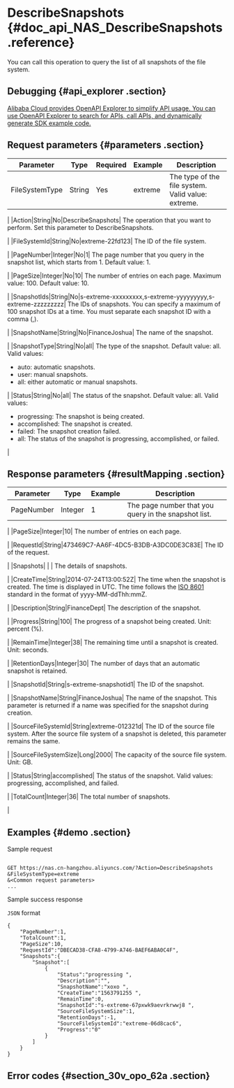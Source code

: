 # DescribeSnapshots {#doc_api_NAS_DescribeSnapshots .reference}

You can call this operation to query the list of all snapshots of the file system.

## Debugging {#api_explorer .section}

[Alibaba Cloud provides OpenAPI Explorer to simplify API usage. You can use OpenAPI Explorer to search for APIs, call APIs, and dynamically generate SDK example code.](https://api.aliyun.com/#product=NAS&api=DescribeSnapshots&type=RPC&version=2017-06-26)

## Request parameters {#parameters .section}

|Parameter|Type|Required|Example|Description|
|---------|----|--------|-------|-----------|
|FileSystemType|String|Yes|extreme| The type of the file system. Valid value: extreme.

 |
|Action|String|No|DescribeSnapshots| The operation that you want to perform. Set this parameter to DescribeSnapshots.

 |
|FileSystemId|String|No|extreme-22fd123| The ID of the file system.

 |
|PageNumber|Integer|No|1| The page number that you query in the snapshot list, which starts from 1. Default value: 1.

 |
|PageSize|Integer|No|10| The number of entries on each page. Maximum value: 100. Default value: 10.

 |
|SnapshotIds|String|No|s-extreme-xxxxxxxxx,s-extreme-yyyyyyyyy,s-extreme-zzzzzzzzz| The IDs of snapshots. You can specify a maximum of 100 snapshot IDs at a time. You must separate each snapshot ID with a comma \(,\).

 |
|SnapshotName|String|No|FinanceJoshua| The name of the snapshot.

 |
|SnapshotType|String|No|all| The type of the snapshot. Default value: all. Valid values:

 -   auto: automatic snapshots.
-   user: manual snapshots.
-   all: either automatic or manual snapshots.

 |
|Status|String|No|all| The status of the snapshot. Default value: all. Valid values:

 -   progressing: The snapshot is being created.
-   accomplished: The snapshot is created.
-   failed: The snapshot creation failed.
-   all: The status of the snapshot is progressing, accomplished, or failed.

 |

## Response parameters {#resultMapping .section}

|Parameter|Type|Example|Description|
|---------|----|-------|-----------|
|PageNumber|Integer|1| The page number that you query in the snapshot list.

 |
|PageSize|Integer|10| The number of entries on each page.

 |
|RequestId|String|473469C7-AA6F-4DC5-B3DB-A3DC0DE3C83E| The ID of the request.

 |
|Snapshots| | | The details of snapshots.

 |
|CreateTime|String|2014-07-24T13:00:52Z| The time when the snapshot is created. The time is displayed in UTC. The time follows the [ISO 8601](https://help.aliyun.com/document_detail/25696.html) standard in the format of yyyy-MM-ddThh:mmZ.

 |
|Description|String|FinanceDept| The description of the snapshot.

 |
|Progress|String|100| The progress of a snapshot being created. Unit: percent \(%\).

 |
|RemainTime|Integer|38| The remaining time until a snapshot is created. Unit: seconds.

 |
|RetentionDays|Integer|30| The number of days that an automatic snapshot is retained.

 |
|SnapshotId|String|s-extreme-snapshotid1| The ID of the snapshot.

 |
|SnapshotName|String|FinanceJoshua| The name of the snapshot. This parameter is returned if a name was specified for the snapshot during creation.

 |
|SourceFileSystemId|String|extreme-012321d| The ID of the source file system. After the source file system of a snapshot is deleted, this parameter remains the same.

 |
|SourceFileSystemSize|Long|2000| The capacity of the source file system. Unit: GB.

 |
|Status|String|accomplished| The status of the snapshot. Valid values: progressing, accomplished, and failed.

 |
|TotalCount|Integer|36| The total number of snapshots.

 |

## Examples {#demo .section}

Sample request

``` {#request_demo}

GET https://nas.cn-hangzhou.aliyuncs.com/?Action=DescribeSnapshots
&FileSystemType=extreme
&<Common request parameters>
...

```

Sample success response

`JSON` format

``` {#json_return_success_demo}
{
	"PageNumber":1,
	"TotalCount":1,
	"PageSize":10,
	"RequestId":"DBECAD38-CFA8-4799-A746-BAEF6ABA0C4F",
	"Snapshots":{
		"Snapshot":[
			{
				"Status":"progressing ",
				"Description":"",
				"SnapshotName":"xoxo ",
				"CreateTime":"1563791255 ",
				"RemainTime":0,
				"SnapshotId":"s-extreme-67pxwk9aevrkrwwj8 ",
				"SourceFileSystemSize":1,
				"RetentionDays":-1,
				"SourceFileSystemId":"extreme-06d8cac6",
				"Progress":"0"
			}
		]
	}
}
```

## Error codes {#section_30v_opo_62a .section}

